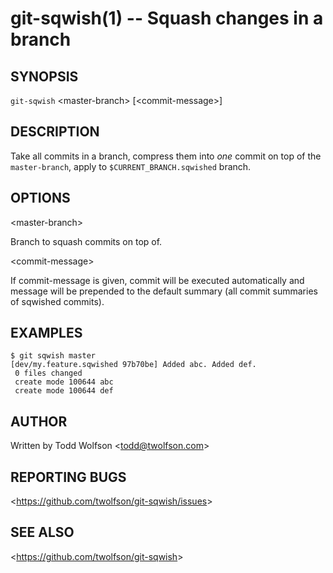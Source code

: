 git-sqwish(1) -- Squash changes in a branch
===========================================

## SYNOPSIS

`git-sqwish` &lt;master-branch&gt; [&lt;commit-message&gt;]

## DESCRIPTION

  Take all commits in a branch, compress them into _one_ commit on top of the `master-branch`, apply to `$CURRENT_BRANCH.sqwished` branch.

## OPTIONS

  &lt;master-branch&gt;

  Branch to squash commits on top of.

  &lt;commit-message&gt;

  If commit-message is given, commit will be executed automatically and message will be prepended to the default summary (all commit summaries of sqwished commits).

## EXAMPLES

    $ git sqwish master
    [dev/my.feature.sqwished 97b70be] Added abc. Added def.
     0 files changed
     create mode 100644 abc
     create mode 100644 def

## AUTHOR

Written by Todd Wolfson &lt;<todd@twolfson.com>&gt;

## REPORTING BUGS

&lt;<https://github.com/twolfson/git-sqwish/issues>&gt;

## SEE ALSO

&lt;<https://github.com/twolfson/git-sqwish>&gt;

